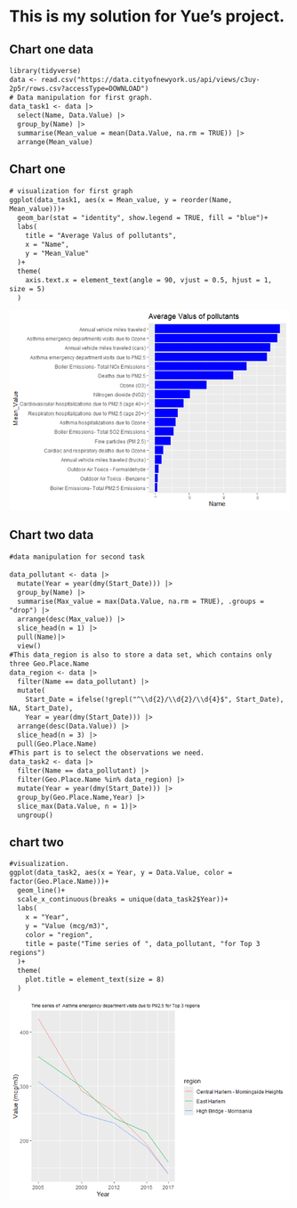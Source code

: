 # This is my solution for Yue’s project.

## Chart one data

    library(tidyverse)
    data <- read.csv("https://data.cityofnewyork.us/api/views/c3uy-2p5r/rows.csv?accessType=DOWNLOAD")
    # Data manipulation for first graph.
    data_task1 <- data |>
      select(Name, Data.Value) |>
      group_by(Name) |>
      summarise(Mean_value = mean(Data.Value, na.rm = TRUE)) |>
      arrange(Mean_value)

## Chart one

    # visualization for first graph
    ggplot(data_task1, aes(x = Mean_value, y = reorder(Name, Mean_value)))+
      geom_bar(stat = "identity", show.legend = TRUE, fill = "blue")+
      labs(
        title = "Average Valus of pollutants",
        x = "Name",
        y = "Mean_Value"
      )+
      theme(
        axis.text.x = element_text(angle = 90, vjust = 0.5, hjust = 1, size = 5)
      )

![](solution-from-Yuguang_files/figure-markdown_strict/chart_one-1.png)

## Chart two data

    #data manipulation for second task

    data_pollutant <- data |>
      mutate(Year = year(dmy(Start_Date))) |>
      group_by(Name) |>
      summarise(Max_value = max(Data.Value, na.rm = TRUE), .groups = "drop") |>
      arrange(desc(Max_value)) |>
      slice_head(n = 1) |>
      pull(Name)|>
      view()
    #This data_region is also to store a data set, which contains only three Geo.Place.Name
    data_region <- data |>
      filter(Name == data_pollutant) |>
      mutate(
        Start_Date = ifelse(!grepl("^\\d{2}/\\d{2}/\\d{4}$", Start_Date), NA, Start_Date),
        Year = year(dmy(Start_Date))) |>
      arrange(desc(Data.Value)) |>
      slice_head(n = 3) |>
      pull(Geo.Place.Name)
    #This part is to select the observations we need.
    data_task2 <- data |>
      filter(Name == data_pollutant) |>
      filter(Geo.Place.Name %in% data_region) |>
      mutate(Year = year(dmy(Start_Date))) |>
      group_by(Geo.Place.Name,Year) |>
      slice_max(Data.Value, n = 1)|>
      ungroup()

## chart two

    #visualization.
    ggplot(data_task2, aes(x = Year, y = Data.Value, color = factor(Geo.Place.Name)))+
      geom_line()+
      scale_x_continuous(breaks = unique(data_task2$Year))+
      labs(
        x = "Year",
        y = "Value (mcg/m3)",
        color = "region",
        title = paste("Time series of ", data_pollutant, "for Top 3 regions")
      )+
      theme(
        plot.title = element_text(size = 8)
      )

![](solution-from-Yuguang_files/figure-markdown_strict/chart_two-1.png)
